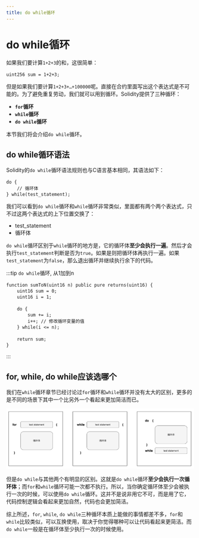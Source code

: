 ```yaml
---
title: do while循环
---
```


# do while循环

如果我们要计算`1+2+3`的和，这很简单：

```solidity
uint256 sum = 1+2+3;
```

但是如果我们要计算`1+2+3+…+100000`呢。直接在合约里面写出这个表达式是不可能的。为了避免重复劳动，我们就可以用到循环。Solidity提供了三种循环：

- **`for`循环**
- **`while`循环**
- **`do while`循环**

本节我们将会介绍`do while`循环。

## do while循环语法

Solidity的`do while`循环语法规则也与C语言基本相同，其语法如下：

```solidity
do {
    // 循环体
} while(test_statement);
```

我们可以看到`do while`循环和`while`循环非常类似，里面都有两个两个表达式，只不过这两个表达式的上下位置交换了：

* test_statement
* 循环体

`do while`循环区别于`while`循环的地方是，它的循环体**至少会执行一遍**。然后才会执行`test_statement`判断是否为`true`。如果是则把循环体再执行一遍。如果`test_statement`为`false`，那么退出循环并继续执行余下的代码。

:::tip `do while`循环, 从1加到n
```solidity
function sumToN(uint16 n) public pure returns(uint16) {
    uint16 sum = 0;
    uint16 i = 1; 

    do {
        sum += i;
        i++; // 修改循环变量的值
    } while(i <= n);
    
    return sum;
}
```
:::

## for, while, do while应该选哪个
我们在`while`循环章节已经讨论过`for`循环和`while`循环并没有太大的区别，更多的是不同的场景下其中一个比另外一个看起来更加简洁而已。 

![](assets/do-while/09eca3eb.png)

但是`do while`与其他两个有明显的区别。这就是`do while`循环**至少会执行一次循环体**；而`for`和`while`循环可能一次都不执行。所以，当你确定循环体至少会被执行一次的时候，可以使用`do while`循环。这并不是说非用它不可，而是用了它，代码控制逻辑会看起来更加自然，代码也会更加简洁。

综上所述，`for`, `while`, `do while`三种循环本质上能做的事情都差不多，`for`和`while`比较类似，可以互换使用，取决于你觉得哪种可以让代码看起来更简洁。而`do while`一般是在循环体至少执行一次的时候使用。

